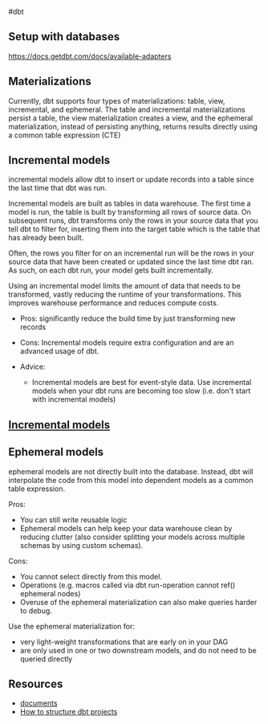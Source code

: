 #dbt

## Setup with databases
https://docs.getdbt.com/docs/available-adapters

## Materializations
Currently, dbt supports four types of materializations: table, view, incremental, and ephemeral. The table and incremental materializations persist a table, the view materialization creates a view, and the ephemeral materialization, instead of persisting anything, returns results directly using a common table expression (CTE)

## Incremental models
incremental models allow dbt to insert or update records into a table since the last time that dbt was run.

Incremental models are built as tables in data warehouse. The first time a model is run, the table is built by transforming all rows of source data. On subsequent runs, dbt transforms only the rows in your source data that you tell dbt to filter for, inserting them into the target table which is the table that has already been built.

Often, the rows you filter for on an incremental run will be the rows in your source data that have been created or updated since the last time dbt ran. As such, on each dbt run, your model gets built incrementally.

Using an incremental model limits the amount of data that needs to be transformed, vastly reducing the runtime of your transformations. This improves warehouse performance and reduces compute costs.

- Pros: significantly reduce the build time by just transforming new records 
  
- Cons: Incremental models require extra configuration and are an advanced usage of dbt. 

- Advice:
  - Incremental models are best for event-style data. Use incremental models when your dbt runs are becoming too slow (i.e. don't start with incremental models)
  

## [Incremental models](https://docs.getdbt.com/docs/building-a-dbt-project/building-models/configuring-incremental-models)


## Ephemeral models

ephemeral models are not directly built into the database. Instead, dbt will interpolate the code from this model into dependent models as a common table expression.

Pros:
- You can still write reusable logic
- Ephemeral models can help keep your data warehouse clean by reducing clutter (also consider splitting your models across multiple schemas by using custom schemas).

Cons:
- You cannot select directly from this model.
- Operations (e.g. macros called via dbt run-operation cannot ref() ephemeral nodes)
- Overuse of the ephemeral materialization can also make queries harder to debug.

Use the ephemeral materialization for:
- very light-weight transformations that are early on in your DAG
- are only used in one or two downstream models, and do not need to be queried directly


## Resources
- [documents](https://docs.getdbt.com/docs/introduction)
- [How to structure dbt projects](https://discourse.getdbt.com/t/how-we-structure-our-dbt-projects/355)